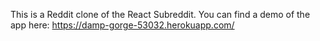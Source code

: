 This is a Reddit clone of the React Subreddit.
You can find a demo of the app here:
https://damp-gorge-53032.herokuapp.com/
